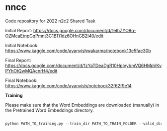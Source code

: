 # nncc
Code repository for 2022 n2c2 Shared Task

Initial Report: https://docs.google.com/document/d/1eIhZYO8q-OZMcaEtnpGqPmnt3C1BTi1dz6OHnGB2I40/edit

Initial Notebook: https://www.kaggle.com/code/ayanvishwakarma/notebook13e5fae30b

Final Report: https://docs.google.com/document/d/1zYaTDeaDgR10HpIvybmVQ6HMpVKvPYhOtQwMQAcnrH4/edit

Final Notebook: https://www.kaggle.com/code/ayanvish/notebook32f62f9e14

**Training**

Please make sure that the Word Embeddings are downloaded (manually) in the Pretrained Word Embeddings directory.

```python

python PATH_TO_training.py --train_dir PATH_TO_TRAIN_FOLDER --valid_dir  PATH_TO_DEV_FOLDER --output_folder  PATH_TO_SYSTEM_OUTPUT_FOLDER --save_path PATH_TO_save_model.pt --head [linear|linear_lstm] --on_task [task_1|task_2]

```
